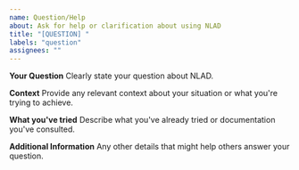 ```yaml
---
name: Question/Help
about: Ask for help or clarification about using NLAD
title: "[QUESTION] "
labels: "question"
assignees: ""
---
```


**Your Question**
Clearly state your question about NLAD.

**Context**
Provide any relevant context about your situation or what you're trying to achieve.

**What you've tried**
Describe what you've already tried or documentation you've consulted.

**Additional Information**
Any other details that might help others answer your question.
